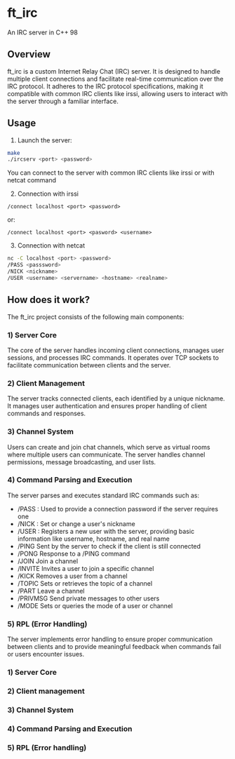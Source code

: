 # ft_irc

An IRC server in C++ 98

## Overview 

ft_irc is a custom Internet Relay Chat (IRC) server. It is designed to handle multiple client connections and facilitate real-time communication over the IRC protocol. It adheres to the IRC protocol specifications, making it compatible with common IRC clients like irssi, allowing users to interact with the server through a familiar interface.

## Usage

1) Launch the server: 

```bash
make
./ircserv <port> <password> 
```
You can connect to the server with common IRC clients like irssi or with netcat command

2) Connection with irssi

```irssi 
/connect localhost <port> <password> 
```
or: 

```irssi
/connect localhost <port> <pasword> <username>
```

3) Connection with netcat

```bash
nc -C localhost <port> <password>
/PASS <passsword>
/NICK <nickname>
/USER <username> <servername> <hostname> <realname>
```
## How does it work?

The ft_irc project consists of the following main components:

### 1) Server Core
The core of the server handles incoming client connections, manages user sessions, and processes IRC commands. It operates over TCP sockets to facilitate communication between clients and the server.

### 2) Client Management
The server tracks connected clients, each identified by a unique nickname. It manages user authentication and ensures proper handling of client commands and responses.

### 3) Channel System
Users can create and join chat channels, which serve as virtual rooms where multiple users can communicate. The server handles channel permissions, message broadcasting, and user lists.

### 4) Command Parsing and Execution
The server parses and executes standard IRC commands such as:

- /PASS : Used to provide a connection password if the server requires one
- /NICK : Set or change a user's nickname
- /USER : Registers a new user with the server, providing basic information like  username, hostname, and real name
- /PING Sent by the server to check if the client is still connected
- /PONG Response to a /PING command
- /JOIN Join a channel
- /INVITE Invites a user to join a specific channel
- /KICK Removes a user from a channel
- /TOPIC Sets or retrieves the topic of a channel
- /PART Leave a channel
- /PRIVMSG Send private messages to other users
- /MODE Sets or queries the mode of a user or channel

### 5) RPL (Error Handling)
The server implements error handling to ensure proper communication between clients and to provide meaningful feedback when commands fail or users encounter issues.

### 1) Server Core

### 2) Client management

### 3) Channel System

### 4) Command Parsing and Execution

### 5) RPL (Error handling)


